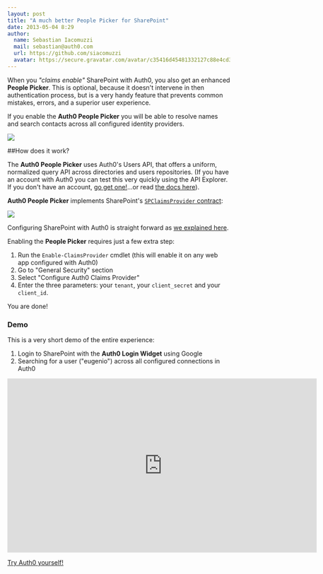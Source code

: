 ```yaml
---
layout: post
title: "A much better People Picker for SharePoint"
date: 2013-05-04 8:29
author:
  name: Sebastian Iacomuzzi
  mail: sebastian@auth0.com
  url: https://github.com/siacomuzzi
  avatar: https://secure.gravatar.com/avatar/c35416d45481332127c88e4cd355555f?s=400&d=https://a248.e.akamai.net/assets.github.com%2Fimages%2Fgravatars%2Fgravatar-user-420.png
---
```



When you _"claims enable"_ SharePoint with Auth0, you also get an enhanced __People Picker__. This is optional, because it doesn't intervene in then authentication process, but is a very handy feature that prevents common mistakes, errors, and a superior user experience.

If you enable the __Auth0 People Picker__ you will be able to resolve names and search contacts across all configured identity providers.

![](https://s3.amazonaws.com/blog.auth0.com/img/sp-people-picker.png)

<!-- more -->

##How does it work?

The __Auth0 People Picker__ uses Auth0's Users API, that offers a uniform, normalized query API across directories and users repositories. (If you have an account with Auth0 you can test this very quickly using the API Explorer. If you don't have an account, [go get one!](https://auth0.com)...or read [the docs here](https://docs.auth0.com/api-reference)).

__Auth0 People Picker__ implements SharePoint's [`SPClaimsProvider` contract](http://msdn.microsoft.com/en-us/library/microsoft.sharepoint.administration.claims.spclaimprovider(v=office.14).aspx):

![](https://s3.amazonaws.com/blog.auth0.com/img/sp-auth0-architecture.png)

Configuring SharePoint with Auth0 is straight forward as [we explained here](http://blog.auth0.com/2013/03/27/Automating-SharePoint-Federation-Setup-With-Auth0/).

Enabling the __People Picker__ requires just a few extra step:

1. Run the `Enable-ClaimsProvider` cmdlet (this will enable it on any web app configured with Auth0)
2. Go to "General Security" section
3. Select "Configure Auth0 Claims Provider"
4. Enter the three parameters: your `tenant`, your `client_secret` and your `client_id`.

You are done!

### Demo

This is a very short demo of the entire experience:

1. Login to SharePoint with the __Auth0 Login Widget__ using Google
2. Searching for a user ("eugenio") across all configured connections in Auth0

<iframe width="700" height="394" src="http://www.youtube.com/embed/NP-7wei3e8Q?rel=0" frameborder="0" allowfullscreen></iframe>

[Try Auth0 yourself!](https://auth0.com)
